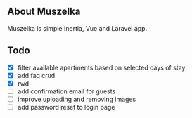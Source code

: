 ## About Muszelka

Muszelka is simple Inertia, Vue and Laravel app.

## Todo

- [x] filter available apartments based on selected days of stay
- [x] add faq crud
- [x] rwd
- [ ] add confirmation email for guests
- [ ] improve uploading and removing images
- [ ] add password reset to login page
